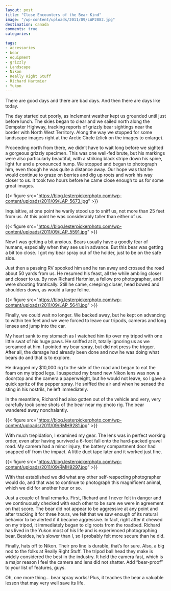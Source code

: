 ```yaml
---
layout: post
title: "Close Encounters of the Bear Kind"
image: "/wp-content/uploads/2011/09/LAP2882.jpg"
destination: canada
comments: true
categories:

tags:
- accessories
- bear
- equipment
- grizzly
- Landscape
- Nikon
- Really Right Stuff
- Richard Hartmier
- Yukon
---
```

There are good days and there are bad days. And then there are days like today.

The day started out poorly, as inclement weather kept us grounded until just before lunch. The skies began to clear and we sailed north along the Dempster Highway, tracking reports of grizzly bear sightings near the border with North West Territory. Along the way we stopped for some landscape images right at the Arctic Circle (click on the images to enlarge).

Proceeding north from there, we didn’t have to wait long before we sighted a gorgeous grizzly specimen. This was one well-fed brute, but his markings were also particularly beautiful, with a striking black stripe down his spine, light fur and a pronounced hump. We stopped and began to photograph him, even though he was quite a distance away. Our hope was that he would continue to graze on berries and dig up roots and work his way closer to us. It took two hours before he came close enough to us for some great images.

{{< figure src="https://blog.lesterpickerphoto.com/wp-content/uploads/2011/09/LAP_5673.jpg" >}}

Inquisitive, at one point he warily stood up to sniff us, not more than 25 feet from us. At this point he was considerably taller than either of us.

{{< figure src="https://blog.lesterpickerphoto.com/wp-content/uploads/2011/09/LAP_5591.jpg" >}}

Now I was getting a bit anxious. Bears usually have a goodly fear of humans, especially when they see us in advance. But this bear was getting a bit too close. I got my bear spray out of the holder, just to be on the safe side.

Just then a passing RV spooked him and he ran away and crossed the road about 50 yards from us. He resumed his feast, all the while ambling closer and closer to us. By now Richard Hartmier, a fellow pro photographer, and I were shooting frantically. Still he came, creeping closer, head bowed and shoulders down, as would a large feline.

{{< figure src="https://blog.lesterpickerphoto.com/wp-content/uploads/2011/09/LAP_5641.jpg" >}}

Finally, we could wait no longer. We backed away, but he kept on advancing to within ten feet and we were forced to leave our tripods, cameras and long lenses and jump into the car.

My heart sank to my stomach as I watched him tip over my tripod with one little swat of his huge paws. He sniffed at it, totally ignoring us as we screamed at him. I pointed my bear spray, but did not press the trigger. After all, the damage had already been done and now he was doing what bears do and that is to explore.

He dragged my $10,000 rig to the side of the road and began to eat the foam on my tripod legs. I suspected my brand new Nikon lens was now a doorstop and the camera a paperweight, but he would not leave, so I gave a quick spritz of the pepper spray. He sniffed the air and when he sensed the sting in his nostrils, he left immediately.

In the meantime, Richard had also gotten out of the vehicle and very, very carefully took some shots of the bear near my photo rig. The bear wandered away nonchalantly.

{{< figure src="https://blog.lesterpickerphoto.com/wp-content/uploads/2011/09/RMH9281.jpg" >}}

With much trepidation, I examined my gear. The lens was in perfect working order, even after having survived a 6-foot fall onto the hard-packed gravel road. My camera had a minor injury; the battery compartment door had snapped off from the impact. A little duct tape later and it worked just fine.

{{< figure src="https://blog.lesterpickerphoto.com/wp-content/uploads/2011/09/RMH9297.jpg" >}}

With that established we did what any other self-respecting photographer would do, and that was to continue to photograph this magnificent animal, which we did for another hour or so.

Just a couple of final remarks. First, Richard and I never felt in danger and we continuously checked with each other to be sure we were in agreement on that score. The bear did not appear to be aggressive at any point and after tracking it for three hours, we felt that we saw enough of its natural behavior to be alerted if it became aggressive. In fact, right after it chewed on my tripod, it immediately began to dig roots from the roadbed. Richard has lived in the Yukon most of his life and is experienced photographing bear. Besides, he’s slower than I, so I probably felt more secure than he did.

Finally, hats off to Nikon. Their pro line is durable, that’s for sure. Also, a big nod to the folks at Really Right Stuff. The tripod ball head they make is widely considered the best in the industry. It held the camera fast, which is a major reason I feel the camera and lens did not shatter. Add “bear-proof” to your list of features, guys.

Oh, one more thing… bear spray works! Plus, it teaches the bear a valuable lesson that may very well save its life. 